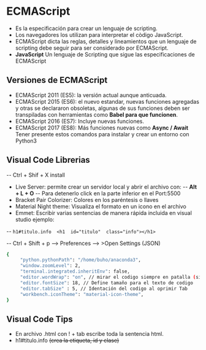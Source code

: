 # ECMAScript

- Es la especificación para crear un lenguaje de scripting.
- Los navegadores los utilizan para interpretar el còdigo JavaScript.
- ECMAScript dicta las reglas, detalles y lineamientos que un lenguaje de scripting debe seguir para ser considerado por ECMAScript.
- **JavaScript** Un lenguaje de Scripting que sigue las especificaciones de ECMAScript

## Versiones de ECMAScript

- ECMAScript 2011 (ES5): la versión actual aunque anticuada.
- ECMAScript 2015 (ES6): el nuevo estandar, nuevas funciones agregadas y otras se declararon obsoletas, algunas de sus funciones deben ser transpiladas con herramientas como **Babel para que funcionen**.
- ECMAScript 2016 (ES7): Incluye nuevas funciones.
- ECMAScript 2017 (ES8): Más funciones nuevas como **Async / Await**
Tener presente estos comandos para instalar y crear un entorno con Python3

## Visual Code Librerias

-- Ctrl + Shif + X install

- Live Server: permite crear un servidor local y abrir el archivo con:
     -- **Alt + L + O**
     -- Para detenerlo click en la parte inferior en el Port:5500
- Bracket Pair Colorizer: Colores en los paréntesis o llaves
- Material Night theme: Visualiza el formato en un icono en el archivo
- Emmet: Escribir varias sentencias de manera rápida  incluida en visual studio ejemplo:

-- ``h1#titulo.info  <h1  id="titulo"  class="info"></h1>``

-- Ctrl + Shift + p --> Preferences --> >Open Settings (JSON)

```sh
{
     "python.pythonPath": "/home/buho/anaconda3",
     "window.zoomLevel": 2,
     "terminal.integrated.inheritEnv": false,
     "editor.wordWrap": "on", // mirar el codigo siempre en patalla (sin el scroll a la derecha)
     "editor.fontSize": 18, // Define tamaño para el texto de codigo
     "editor.tabSize" : 5, // Identación del codigo al oprimir Tab
     "workbench.iconTheme": "material-icon-theme",
}
```

## Visual Code Tips

- En archivo .html con ! + tab escribe toda la sentencia html.
- h1#titulo.info ~~(crea la etiqueta, id y clase)~~
